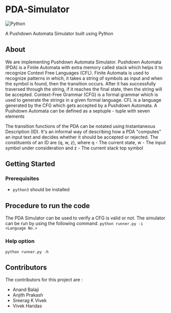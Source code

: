 # PDA-Simulator

![Python](https://img.shields.io/badge/python-3670A0?style=for-the-badge&logo=python&logoColor=ffdd54)

A Pushdown Automata Simulator built using Python

## About
We are implementing Pushdown Automata Simulator. Pushdown Automata (PDA) is a Finite Automata with extra memory called stack which helps it to recognize Context Free Languages (CFL). Finite Automata is used to recognize patterns in which, it takes a string of symbols as input and when the symbol is found, then the transition occurs. After it has successfully traversed through the string, if it reaches the final state, then the string will be accepted. Context-Free Grammar (CFG) is a formal grammar which is used to generate the strings in a given formal language. CFL is a language generated by the CFG which gets accepted by a Pushdown Automata. A Pushdown Automata can be defined as a septuple - tuple with seven elements

The transition functions of the PDA can be notated using  Instantaneous Description (ID). It's an informal way of describing how a PDA "computes" an input text and decides whether it should be accepted or rejected. The constituents of an ID are (q, w, z), where q - The current state, w - The input symbol under consideration and z - The current stack top symbol 

## Getting Started
### Prerequisites
-  `python3` should be installed 

## Procedure to run the code
The PDA Simulator can be used to verify a CFG is valid or not. The simulator can be run by using the following command.
```python runner.py -i <Language No.>```

### Help option
```python runner.py -h```

## Contributors
The contributors for this project are :

 - Anand Balaji	
 - Anjith Prakash
 - Sreerag K Vivek
 - Vivek Haridas

